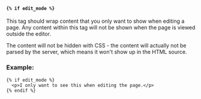 #### `{% if edit_mode %}`

This tag should wrap content that you only want to show when editing a page. Any content within this tag will not be shown when the page is viewed outside the editor.

The content will not be hidden with CSS - the content will actually not be parsed by the server, which means it won't show up in the HTML source.

### Example:

```
{% if edit_mode %}
  <p>I only want to see this when editing the page.</p>
{% endif %}
```
